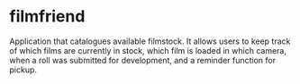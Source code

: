 # filmfriend
Application that catalogues available filmstock. It allows users to keep track of which films are currently in stock, which film is loaded in which camera, when a roll was submitted for development, and a reminder function for pickup. 
